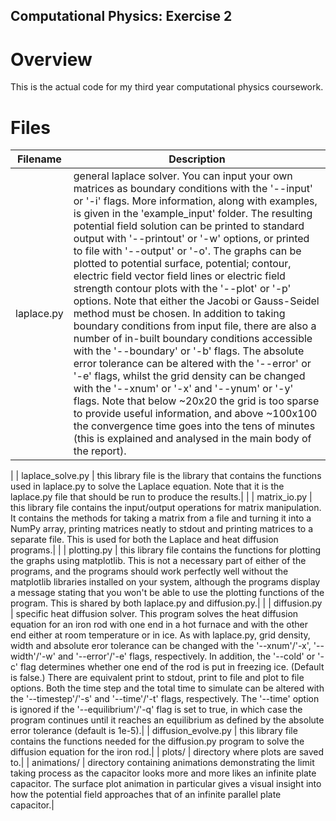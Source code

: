 Computational Physics: Exercise 2
---------------------------------

# Overview

This is the actual code for my third year computational physics coursework.

# Files

| Filename | Description |
| -------- | ----------- |
| laplace.py | general laplace solver. You can input your own matrices as boundary conditions with the '--input' or '-i' flags. More information, along with examples, is given in the 'example\_input' folder. The resulting potential field solution can be printed to standard output with '--printout' or '-w' options, or printed to file with '--output' or '-o'. The graphs can be plotted to potential surface, potential; contour, electric field vector field lines or electric field strength contour plots with the '--plot' or '-p' options. Note that either the Jacobi or Gauss-Seidel method must be chosen. In addition to taking boundary conditions from input file, there are also a number of in-built boundary conditions accessible with the '--boundary' or '-b' flags. The absolute error tolerance can be altered with the '--error' or '-e' flags, whilst the grid density can be changed with the '--xnum' or '-x' and '--ynum' or '-y' flags. Note that below ~20x20 the grid is too sparse to provide useful information, and above ~100x100 the convergence time goes into the tens of minutes (this is explained and analysed in the main body of the report).|
|
| laplace\_solve.py | this library file is the library that contains the functions used in laplace.py to solve the Laplace equation. Note that it is the laplace.py file that should be run to produce the results.|
|
| matrix\_io.py | this library file contains the input/output operations for matrix manipulation. It contains the methods for taking a matrix from a file and turning it into a NumPy array, printing matrices neatly to stdout and printing matrices to a separate file. This is used for both the Laplace and heat diffusion programs.|
|
| plotting.py | this library file contains the functions for plotting the graphs using matplotlib. This is not a necessary part of either of the programs, and the programs should work perfectly well without the matplotlib libraries installed on your system, although the programs display a message stating that you won't be able to use the plotting functions of the program. This is shared by both laplace.py and diffusion.py.|
|
| diffusion.py | specific heat diffusion solver. This program solves the heat diffusion equation for an iron rod with one end in a hot furnace and with the other end either at room temperature or in ice. As with laplace.py, grid density, width and absolute eror tolerance can be changed with the '--xnum'/'-x', '--width'/'-w' and '--error'/'-e' flags, respectively. In addition, the '--cold' or '-c' flag determines whether one end of the rod is put in freezing ice. (Default is false.) There are equivalent print to stdout, print to file and plot to file options. Both the time step and the total time to simulate can be altered with the '--timestep'/'-s' and '--time'/'-t' flags, respectively. The '--time' option is ignored if the '--equilibrium'/'-q' flag is set to true, in which case the program continues until it reaches an equilibrium as defined by the absolute error tolerance (default is 1e-5).|
| diffusion\_evolve.py | this library file contains the functions needed for the diffusion.py program to solve the diffusion equation for the iron rod.|
| plots/ | directory where plots are saved to.|
| animations/ | directory containing animations demonstrating the limit taking process as the capacitor looks more and more likes an infinite plate capacitor. The surface plot animation in particular gives a visual insight into how the potential field approaches that of an infinite parallel plate capacitor.|
